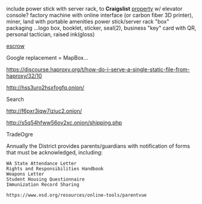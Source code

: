 
include power stick with server rack, to **Craigslist** [property](https://www.craigslist.com) w/ elevator console?
factory machine with online interface (or carbon fiber 3D printer), miner, land with portable amenities
power stick/server rack "box" packaging ...logo box, booklet, sticker, seal(2), business "key" card with QR, personal tactician, raised ink(gloss)

[escrow](https://my.escrow.com/myescrow/MyTransactions.asp?hid=mt)

Google replacement = MapBox...

https://discourse.haproxy.org/t/how-do-i-serve-a-single-static-file-from-haproxy/32/10

http://hss3uro2hsxfogfq.onion/

Search

http://f6pxr3iqw7iziuc2.onion/

http://s5q54hfww56ov2xc.onion/shipping.php

TradeOgre

Annually the District provides parents/guardians with notification of forms that must be acknowledged, including:

    WA State Attendance Letter 
    Rights and Responsibilities Handbook 
    Weapons Letter 
    Student Housing Questionnaire
    Immunization Record Sharing 

    https://www.nsd.org/resources/online-tools/parentvue
